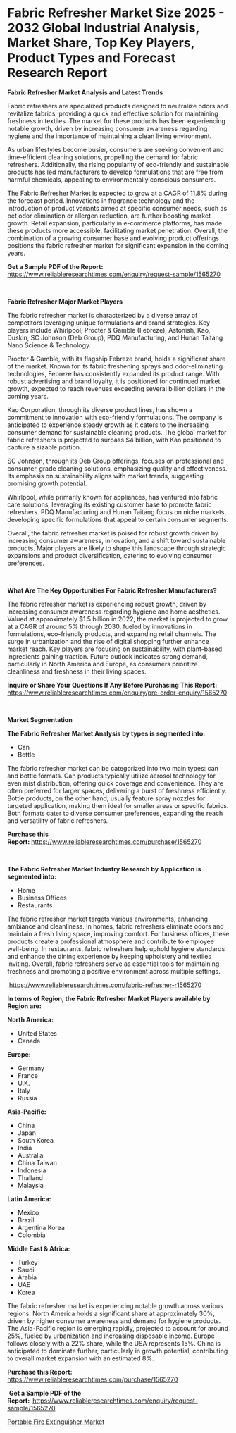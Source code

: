 <p><h1>Fabric Refresher Market Size 2025 - 2032 Global Industrial Analysis, Market Share, Top Key Players, Product Types and Forecast Research Report</h1></p><p><strong>Fabric Refresher Market Analysis and Latest Trends</strong></p>
<p><p>Fabric refreshers are specialized products designed to neutralize odors and revitalize fabrics, providing a quick and effective solution for maintaining freshness in textiles. The market for these products has been experiencing notable growth, driven by increasing consumer awareness regarding hygiene and the importance of maintaining a clean living environment. </p><p>As urban lifestyles become busier, consumers are seeking convenient and time-efficient cleaning solutions, propelling the demand for fabric refreshers. Additionally, the rising popularity of eco-friendly and sustainable products has led manufacturers to develop formulations that are free from harmful chemicals, appealing to environmentally conscious consumers.</p><p>The Fabric Refresher Market is expected to grow at a CAGR of 11.8% during the forecast period. Innovations in fragrance technology and the introduction of product variants aimed at specific consumer needs, such as pet odor elimination or allergen reduction, are further boosting market growth. Retail expansion, particularly in e-commerce platforms, has made these products more accessible, facilitating market penetration. Overall, the combination of a growing consumer base and evolving product offerings positions the fabric refresher market for significant expansion in the coming years.</p></p>
<p><strong>Get a Sample PDF of the Report:&nbsp;</strong> <a href="https://www.reliableresearchtimes.com/enquiry/request-sample/1565270?utm_campaign=2006&utm_medium=2&utm_source=Github&utm_content=ia&utm_term=04042025&utm_id=fabric-refresher">https://www.reliableresearchtimes.com/enquiry/request-sample/1565270</a></p>
<p>&nbsp;</p>
<p><strong>Fabric Refresher Major Market Players</strong></p>
<p><p>The fabric refresher market is characterized by a diverse array of competitors leveraging unique formulations and brand strategies. Key players include Whirlpool, Procter & Gamble (Febreze), Astonish, Kao, Duskin, SC Johnson (Deb Group), PDQ Manufacturing, and Hunan Taitang Nano Science & Technology.</p><p>Procter & Gamble, with its flagship Febreze brand, holds a significant share of the market. Known for its fabric freshening sprays and odor-eliminating technologies, Febreze has consistently expanded its product range. With robust advertising and brand loyalty, it is positioned for continued market growth, expected to reach revenues exceeding several billion dollars in the coming years.</p><p>Kao Corporation, through its diverse product lines, has shown a commitment to innovation with eco-friendly formulations. The company is anticipated to experience steady growth as it caters to the increasing consumer demand for sustainable cleaning products. The global market for fabric refreshers is projected to surpass $4 billion, with Kao positioned to capture a sizable portion.</p><p>SC Johnson, through its Deb Group offerings, focuses on professional and consumer-grade cleaning solutions, emphasizing quality and effectiveness. Its emphasis on sustainability aligns with market trends, suggesting promising growth potential.</p><p>Whirlpool, while primarily known for appliances, has ventured into fabric care solutions, leveraging its existing customer base to promote fabric refreshers. PDQ Manufacturing and Hunan Taitang focus on niche markets, developing specific formulations that appeal to certain consumer segments.</p><p>Overall, the fabric refresher market is poised for robust growth driven by increasing consumer awareness, innovation, and a shift toward sustainable products. Major players are likely to shape this landscape through strategic expansions and product diversification, catering to evolving consumer preferences.</p></p>
<p>&nbsp;</p>
<p><strong>What Are The Key Opportunities For Fabric Refresher Manufacturers?</strong></p>
<p><p>The fabric refresher market is experiencing robust growth, driven by increasing consumer awareness regarding hygiene and home aesthetics. Valued at approximately $1.5 billion in 2022, the market is projected to grow at a CAGR of around 5% through 2030, fueled by innovations in formulations, eco-friendly products, and expanding retail channels. The surge in urbanization and the rise of digital shopping further enhance market reach. Key players are focusing on sustainability, with plant-based ingredients gaining traction. Future outlook indicates strong demand, particularly in North America and Europe, as consumers prioritize cleanliness and freshness in their living spaces.</p></p>
<p><strong>Inquire or Share Your Questions If Any Before Purchasing This Report:</strong> <a href="https://www.reliableresearchtimes.com/enquiry/pre-order-enquiry/1565270?utm_campaign=2006&utm_medium=2&utm_source=Github&utm_content=ia&utm_term=04042025&utm_id=fabric-refresher">https://www.reliableresearchtimes.com/enquiry/pre-order-enquiry/1565270</a></p>
<p>&nbsp;</p>
<p><strong>Market Segmentation</strong></p>
<p><strong>The Fabric Refresher Market Analysis by types is segmented into:</strong></p>
<p><ul><li>Can</li><li>Bottle</li></ul></p>
<p><p>The fabric refresher market can be categorized into two main types: can and bottle formats. Can products typically utilize aerosol technology for even mist distribution, offering quick coverage and convenience. They are often preferred for larger spaces, delivering a burst of freshness efficiently. Bottle products, on the other hand, usually feature spray nozzles for targeted application, making them ideal for smaller areas or specific fabrics. Both formats cater to diverse consumer preferences, expanding the reach and versatility of fabric refreshers.</p></p>
<p><strong>Purchase this Report:&nbsp;</strong><a href="https://www.reliableresearchtimes.com/purchase/1565270?utm_campaign=2006&utm_medium=2&utm_source=Github&utm_content=ia&utm_term=04042025&utm_id=fabric-refresher">https://www.reliableresearchtimes.com/purchase/1565270</a></p>
<p>&nbsp;</p>
<p><strong>The Fabric Refresher Market Industry Research by Application is segmented into:</strong></p>
<p><ul><li>Home</li><li>Business Offices</li><li>Restaurants</li></ul></p>
<p><p>The fabric refresher market targets various environments, enhancing ambiance and cleanliness. In homes, fabric refreshers eliminate odors and maintain a fresh living space, improving comfort. For business offices, these products create a professional atmosphere and contribute to employee well-being. In restaurants, fabric refreshers help uphold hygiene standards and enhance the dining experience by keeping upholstery and textiles inviting. Overall, fabric refreshers serve as essential tools for maintaining freshness and promoting a positive environment across multiple settings.</p></p>
<p><a href="https://www.reliableresearchtimes.com/fabric-refresher-r1565270?utm_campaign=2006&utm_medium=2&utm_source=Github&utm_content=ia&utm_term=04042025&utm_id=fabric-refresher">&nbsp;https://www.reliableresearchtimes.com/fabric-refresher-r1565270</a></p>
<p><strong>In terms of Region, the Fabric Refresher Market Players available by Region are:</strong></p>
<p>
    <p> <strong> North America: </strong>
        <ul>
            <li>United States</li>
            <li>Canada</li>
        </ul>
        </p> 
    <p> <strong> Europe: </strong>
        <ul>
            <li>Germany</li>
            <li>France</li>
            <li>U.K.</li>
            <li>Italy</li>
            <li>Russia</li>
        </ul>
        </p> 
    <p> <strong> Asia-Pacific: </strong>
        <ul>
            <li>China</li>
            <li>Japan</li>
            <li>South Korea</li>
            <li>India</li>
            <li>Australia</li>
            <li>China Taiwan</li>
            <li>Indonesia</li>
            <li>Thailand</li>
            <li>Malaysia</li>
        </ul>
        </p> 
    <p> <strong> Latin America: </strong>
        <ul>
            <li>Mexico</li>
            <li>Brazil</li>
            <li>Argentina Korea</li>
            <li>Colombia</li>
        </ul>
        </p> 
    <p> <strong> Middle East & Africa: </strong>
        <ul>
            <li>Turkey</li>
            <li>Saudi</li>
            <li>Arabia</li>
            <li>UAE</li>
            <li>Korea</li>
        </ul>
    </p>
    </p>
<p><p>The fabric refresher market is experiencing notable growth across various regions. North America holds a significant share at approximately 30%, driven by higher consumer awareness and demand for hygiene products. The Asia-Pacific region is emerging rapidly, projected to account for around 25%, fueled by urbanization and increasing disposable income. Europe follows closely with a 22% share, while the USA represents 15%. China is anticipated to dominate further, particularly in growth potential, contributing to overall market expansion with an estimated 8%.</p></p>
<p><strong>Purchase this Report: </strong><a href="https://www.reliableresearchtimes.com/purchase/1565270?utm_campaign=2006&utm_medium=2&utm_source=Github&utm_content=ia&utm_term=04042025&utm_id=fabric-refresher">https://www.reliableresearchtimes.com/purchase/1565270</a></p>
<p>&nbsp;<strong>Get a Sample PDF of the Report:&nbsp;&nbsp;</strong><a href="https://www.reliableresearchtimes.com/enquiry/request-sample/1565270?utm_campaign=2006&utm_medium=2&utm_source=Github&utm_content=ia&utm_term=04042025&utm_id=fabric-refresher">https://www.reliableresearchtimes.com/enquiry/request-sample/1565270</a></p>
<p><strong></strong></p>
<p><p><a href="https://github.com/bmorecock/Market-Research-Report-List-6/blob/main/portable-fire-extinguisher-market.md?utm_campaign=2006&utm_medium=2&utm_source=Github&utm_content=ia&utm_term=04042025&utm_id=fabric-refresher">Portable Fire Extinguisher Market</a></p></p>